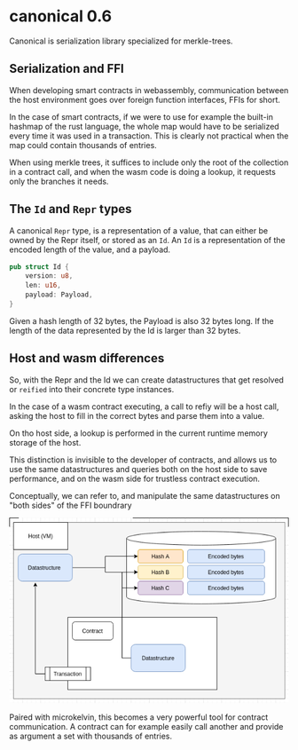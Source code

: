 # canonical 0.6

Canonical is serialization library specialized for merkle-trees.

## Serialization and FFI

When developing smart contracts in webassembly, communication between the host environment goes over foreign function interfaces, FFIs for short.

In the case of smart contracts, if we were to use for example the built-in hashmap of the rust language, the whole map would have to be serialized every time it was used in a transaction. This is clearly not practical when the map could contain thousands of entries.

When using merkle trees, it suffices to include only the root of the collection in a contract call, and when the wasm code is doing a lookup, it requests only the branches it needs.

## The `Id` and `Repr` types

A canonical `Repr` type, is a representation of a value, that can either be owned by the Repr itself, or stored as an `Id`. An `Id` is a representation of the encoded length of the value, and a payload.

```rust
pub struct Id {
    version: u8,
    len: u16,
    payload: Payload,
}
```

Given a hash length of 32 bytes, the Payload is also 32 bytes long. If the length of the data represented by the Id is larger than 32 bytes.

## Host and wasm differences

So, with the Repr and the Id we can create datastructures that get resolved or `reified` into their concrete type instances.

In the case of a wasm contract executing, a call to refiy will be a host call, asking the host to fill in the correct bytes and parse them into a value.

On tho host side, a lookup is performed in the current runtime memory storage of the host.

This distinction is invisible to the developer of contracts, and allows us to use the same datastructures and queries both on the host side to save performance, and on the wasm side for trustless contract execution.

Conceptually, we can refer to, and manipulate the same datastructures on "both sides" of the FFI boundrary

![A visual representation of the Host and Contract relations](host.png "Host/contract structure")

Paired with microkelvin, this becomes a very powerful tool for contract communication. A contract can for example easily call another and provide as argument a set with thousands of entries.



